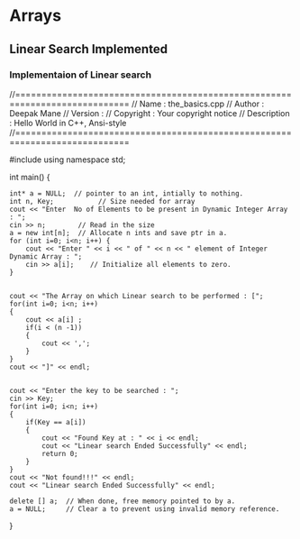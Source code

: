 # Arrays
## Linear Search Implemented

### Implementaion of Linear search
//============================================================================
// Name        : the_basics.cpp
// Author      : Deepak Mane
// Version     :
// Copyright   : Your copyright notice
// Description : Hello World in C++, Ansi-style
//============================================================================

#include <iostream>
using namespace std;

int main() {

	int* a = NULL;  // pointer to an int, intially to nothing.
	int n, Key;           // Size needed for array
	cout << "Enter  No of Elements to be present in Dynamic Integer Array : ";
	cin >> n;        // Read in the size
	a = new int[n];  // Allocate n ints and save ptr in a.
	for (int i=0; i<n; i++) {
		cout << "Enter " << i << " of " << n << " element of Integer Dynamic Array : ";
	    cin >> a[i];    // Initialize all elements to zero.
	}


	cout << "The Array on which Linear search to be performed : [";
	for(int i=0; i<n; i++)
	{
		cout << a[i] ;
		if(i < (n -1))
		{
			cout << ',';
		}
	}
	cout << "]" << endl;


	cout << "Enter the key to be searched : ";
	cin >> Key;
	for(int i=0; i<n; i++)
	{
		if(Key == a[i])
		{
			cout << "Found Key at : " << i << endl;
			cout << "Linear search Ended Successfully" << endl;
			return 0;
		}
	}
	cout << "Not found!!!" << endl;
	cout << "Linear search Ended Successfully" << endl;

	delete [] a;  // When done, free memory pointed to by a.
	a = NULL;     // Clear a to prevent using invalid memory reference.
}
